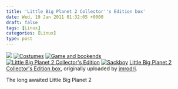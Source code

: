 ```yaml
---
title: 'Little Big Planet 2 Collector''s Edition box'
date: Wed, 19 Jan 2011 01:32:05 +0000
draft: false
tags: [Linux]
categories: [Linux]
type: post
---
```


[![](http://farm6.static.flickr.com/5089/5368196519_8a25e21798.jpg)](http://www.flickr.com/photos/jmrodri/5368196519/ "photo sharing")
[![Costumes](http://farm6.static.flickr.com/5202/5368808738_80f9f75e03.jpg)](http://www.flickr.com/photos/jmrodri/5368808738/ "Costumes by jmrodri, on Flickr")
[![Game and bookends](http://farm6.static.flickr.com/5207/5368811010_2800881207.jpg)](http://www.flickr.com/photos/jmrodri/5368811010/ "Game and bookends by jmrodri, on Flickr")
[![Little Big Planet 2 Collector's Edition](http://farm6.static.flickr.com/5208/5368206099_889d7acafd.jpg)](http://www.flickr.com/photos/jmrodri/5368206099/ "Little Big Planet 2 Collector's Edition by jmrodri, on Flickr")
[![Sackboy](http://farm6.static.flickr.com/5090/5368203935_127df7aba9.jpg)](http://www.flickr.com/photos/jmrodri/5368203935/ "Sackboy by jmrodri, on Flickr")
[Little Big Planet 2 Collector's Edition box](http://www.flickr.com/photos/jmrodri/5368196519/), originally uploaded by [jmrodri](http://www.flickr.com/people/jmrodri/).

The long awaited Little Big Planet 2